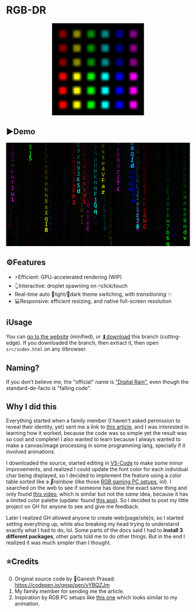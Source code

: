 # RGB-DR
<div align=center>
<img alt='RYGCBM colored vertical stripes' src=res/icon.svg width=50% height=50%>
</div>

## ▶️Demo
![](res/demo.png)

## ⚙️Features
- ⚡️Efficient: GPU-accelerated rendering (WIP)
- 👆Interactive: droplet spawning on 🖱click/touch
- Real-time auto 🔆light/🌙dark theme switching, with _transitioning_ ✨️
- 💻Responsive: efficient resizing, and native full-screen resolution

## ℹUsage
You can [go to the website](https://Rudxain.github.io/RGB-digital-rain) (minified), or [⬇download](https://github.com/Rudxain/RGB-digital-rain/archive/refs/heads/main.zip) this branch (cutting-edge). If you downloaded the branch, then extract it, then open `src/index.html` on any 🌐browser.

## Naming?
If you don't believe me, the "official" name is ["Digital Rain"](https://en.wikipedia.org/wiki/Matrix_digital_rain), even though the standard-de-facto is "falling code".

## Why I did this
Everything started when a family member (I haven't asked permission to reveal their identity, yet) sent me a link to [this article](https://dev.to/gnsp/making-the-matrix-effect-in-javascript-din), and I was interested in learning how it worked, because the code was so simple yet the result was so cool and complete! I also wanted to learn because I always wanted to make a canvas/image processing in some programming lang, specially if it involved animations.

I downloaded the source, started editing in [VS-Code](https://en.wikipedia.org/wiki/Visual_Studio_Code) to make some minor improvements, and realized I could update the font color for each individual char being displayed, so I decided to implement the feature using a color table sorted like a *🌈rainbow* (like those [RGB gaming PC setups](https://redtech.lk/file/2020/01/Omega_3.png), lol). I searched on the web to see if someone has done the exact same thing and only found [this video](https://youtu.be/CccQcYzsvI4), which is similar but not the *same* idea, because it has a limited color palette (update: found [this app](https://play.google.com/store/apps/details?id=com.screensavers_store.matrixlivewallpaper)). So I decided to post my little project on GH for anyone to see and give me feedback.

Later I realized GH allowed anyone to create web{page/site}s, so I started setting everything up, while also breaking my head trying to understand exactly what I had to do, lol. Some parts of the docs said I had to **install 3 different packages**, other parts told me to do other things. But in the end I realized it was much simpler than I thought.

## ⭐Credits
0. Original source code by 👤Ganesh Prasad: https://codepen.io/gnsp/pen/vYBQZJm
1. My family member for sending me the article.
2. Inspiration by RGB PC setups like [this one](https://reddit.com/r/pcmasterrace/comments/rhzb6i/i_built_an_rgb_side_panel_with_the_matrix_digital) which looks similar to my animation.
